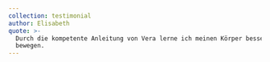 ```yaml
---
collection: testimonial
author: Elisabeth
quote: >-
  Durch die kompetente Anleitung von Vera lerne ich meinen Körper besser zu
  bewegen.
---
```


